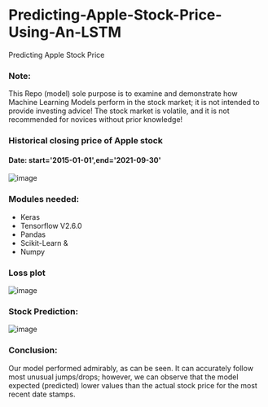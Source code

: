 # Predicting-Apple-Stock-Price-Using-An-LSTM
Predicting Apple Stock Price 

### Note:
This Repo (model) sole purpose is to examine and demonstrate how Machine Learning Models perform in the stock market; it is not intended to provide investing advice! The stock market is volatile, and it is not recommended for novices without prior knowledge!

### Historical closing price of Apple stock 
#### Date: start='2015-01-01',end='2021-09-30'

![image](https://user-images.githubusercontent.com/86415241/139526167-7d5db401-1659-4938-9f72-b201baec52a3.png)

### Modules needed: 
- Keras
- Tensorflow V2.6.0
- Pandas 
- Scikit-Learn & 
- Numpy

### Loss plot

![image](https://user-images.githubusercontent.com/86415241/139526265-ad8e6d0e-63b0-4834-bffd-b8cab25114cb.png)


### Stock Prediction:

![image](https://user-images.githubusercontent.com/86415241/139526285-0a3cb93c-daba-43b9-8e56-0cc98528e48c.png)

### Conclusion:
Our model performed admirably, as can be seen. It can accurately follow most unusual jumps/drops; however, we can observe that the model expected (predicted) lower values than the actual stock price for the most recent date stamps.
 
